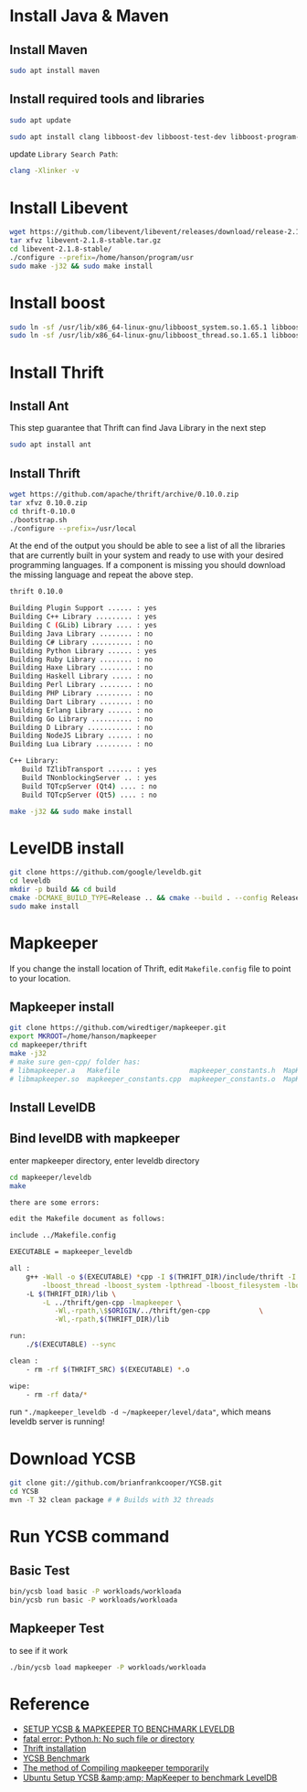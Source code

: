 # Install Java & Maven

## Install Maven

```bash
sudo apt install maven
```

## Install required tools and libraries

```bash
sudo apt update

sudo apt install clang libboost-dev libboost-test-dev libboost-program-options-dev libboost-filesystem-dev libboost-thread-dev libevent-dev automake libtool flex bison pkg-config g++ libssl-dev automake libtool make libboost-all-dev git python-dev python3-dev python-setuptools python3-setuptools autotools-dev libicu-dev build-essential libbz2-dev libsnappy-dev
```

update `Library Search Path`:
```bash
clang -Xlinker -v

```
# Install Libevent

```bash
wget https://github.com/libevent/libevent/releases/download/release-2.1.8-stable/libevent-2.1.8-stable.tar.gz
tar xfvz libevent-2.1.8-stable.tar.gz
cd libevent-2.1.8-stable/
./configure --prefix=/home/hanson/program/usr
sudo make -j32 && sudo make install
```

# Install boost
<!-- 
```bash
wget https://sourceforge.net/projects/boost/files/boost/1.65.1/boost_1_65_1.tar.bz2
tar xfvz boost_1_65.1.tar.gz
cd boost_1_65.1
./bootstrap.sh --prefix=/home/hanson/program/usr
sudo ./b2 -j32 install
``` -->
```bash
sudo ln -sf /usr/lib/x86_64-linux-gnu/libboost_system.so.1.65.1 libboost_system.so
sudo ln -sf /usr/lib/x86_64-linux-gnu/libboost_thread.so.1.65.1 libboost_thread.so
```

# Install Thrift

## Install Ant

This step guarantee that Thrift can find Java Library in the next step
```bash
sudo apt install ant
```

## Install Thrift

```bash
wget https://github.com/apache/thrift/archive/0.10.0.zip
tar xfvz 0.10.0.zip
cd thrift-0.10.0
./bootstrap.sh
./configure --prefix=/usr/local
```

At the end of the output you should be able to see a list of all the libraries that are currently built in your system and ready to use with your desired programming languages. If a component is missing you should download the missing language and repeat the above step.

```bash
thrift 0.10.0

Building Plugin Support ...... : yes
Building C++ Library ......... : yes
Building C (GLib) Library .... : yes
Building Java Library ........ : no
Building C# Library .......... : no
Building Python Library ...... : yes
Building Ruby Library ........ : no
Building Haxe Library ........ : no
Building Haskell Library ..... : no
Building Perl Library ........ : no
Building PHP Library ......... : no
Building Dart Library ........ : no
Building Erlang Library ...... : no
Building Go Library .......... : no
Building D Library ........... : no
Building NodeJS Library ...... : no
Building Lua Library ......... : no

C++ Library:
   Build TZlibTransport ...... : yes
   Build TNonblockingServer .. : yes
   Build TQTcpServer (Qt4) .... : no
   Build TQTcpServer (Qt5) .... : no
```

```bash
make -j32 && sudo make install
```

# LevelDB install

```bash
git clone https://github.com/google/leveldb.git
cd leveldb
mkdir -p build && cd build
cmake -DCMAKE_BUILD_TYPE=Release .. && cmake --build . --config Release -- -j 32
sudo make install
```

# Mapkeeper

If you change the install location of Thrift, edit `Makefile.config` file to point to your location.

## Mapkeeper install

```bash
git clone https://github.com/wiredtiger/mapkeeper.git
export MKROOT=/home/hanson/mapkeeper
cd mapkeeper/thrift
make -j32
# make sure gen-cpp/ folder has:
# libmapkeeper.a   Makefile                 mapkeeper_constants.h  MapKeeper.cpp  MapKeeper.o                    mapkeeper_types.cpp  mapkeeper_types.o
# libmapkeeper.so  mapkeeper_constants.cpp  mapkeeper_constants.o  MapKeeper.h    MapKeeper_server.skeleton.cpp  mapkeeper_types.h
```

## Install LevelDB

## Bind levelDB with mapkeeper

enter mapkeeper directory, enter leveldb directory

```bash
cd mapkeeper/leveldb
make
```

```bash
there are some errors:

edit the Makefile document as follows:

include ../Makefile.config

EXECUTABLE = mapkeeper_leveldb

all :
    g++ -Wall -o $(EXECUTABLE) *cpp -I $(THRIFT_DIR)/include/thrift -I $(THRIFT_DIR)/include \
        -lboost_thread -lboost_system -lpthread -lboost_filesystem -lboost_program_options -lthrift -lleveldb -I ../thrift/gen-cpp \
    -L $(THRIFT_DIR)/lib \
        -L ../thrift/gen-cpp -lmapkeeper \
           -Wl,-rpath,\$$ORIGIN/../thrift/gen-cpp            \
           -Wl,-rpath,$(THRIFT_DIR)/lib

run:
    ./$(EXECUTABLE) --sync

clean :
    - rm -rf $(THRIFT_SRC) $(EXECUTABLE) *.o 

wipe:
    - rm -rf data/*
```

run `"./mapkeeper_leveldb -d ~/mapkeeper/level/data"`, which means leveldb server is running!


# Download YCSB
```bash
git clone git://github.com/brianfrankcooper/YCSB.git
cd YCSB
mvn -T 32 clean package # # Builds with 32 threads
```

# Run YCSB command

## Basic Test

```bash
bin/ycsb load basic -P workloads/workloada
bin/ycsb run basic -P workloads/workloada
```

## Mapkeeper Test

to see if it work

```bash
./bin/ycsb load mapkeeper -P workloads/workloada
```

# Reference

- [SETUP YCSB & MAPKEEPER TO BENCHMARK LEVELDB](https://shingjan.me/wordpress/index.php/2017/03/29/setup-ycsb-mapkeeper-to-benchmark-leveldb/)
- [fatal error: Python.h: No such file or directory](https://stackoverflow.com/questions/21530577/fatal-error-python-h-no-such-file-or-directory)
- [Thrift installation](https://thrift-tutorial.readthedocs.io/en/latest/installation.html)
- [YCSB Benchmark](http://life-sucks.net/blog/ycsb-benchmark-en.html)
- [The method of Compiling mapkeeper temporarily](https://github.com/brianfrankcooper/YCSB/pull/262/commits/3b6c38926f9876a2127a1c1b6946912c3cdbea9e)
- [Ubuntu Setup YCSB &amp;amp;amp; MapKeeper to benchmark LevelDB](https://blog.csdn.net/szyjsj/article/details/695677570)
